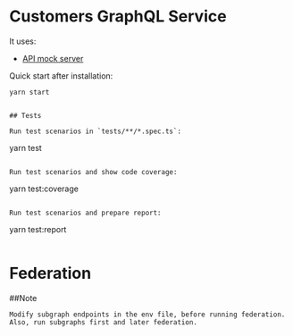 # Customers GraphQL Service

It uses:

- [API mock server](/open-api-mock-server)

Quick start after installation:

```
yarn start
```

```

## Tests

Run test scenarios in `tests/**/*.spec.ts`:

```

yarn test

```

Run test scenarios and show code coverage:

```

yarn test:coverage

```

Run test scenarios and prepare report:

```

yarn test:report

```

```

# Federation

##Note

```
Modify subgraph endpoints in the env file, before running federation. Also, run subgraphs first and later federation.
```
